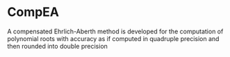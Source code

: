 # CompEA
A compensated Ehrlich-Aberth method is developed for the computation of polynomial roots with accuracy as if computed in quadruple precision and then rounded into double precision
